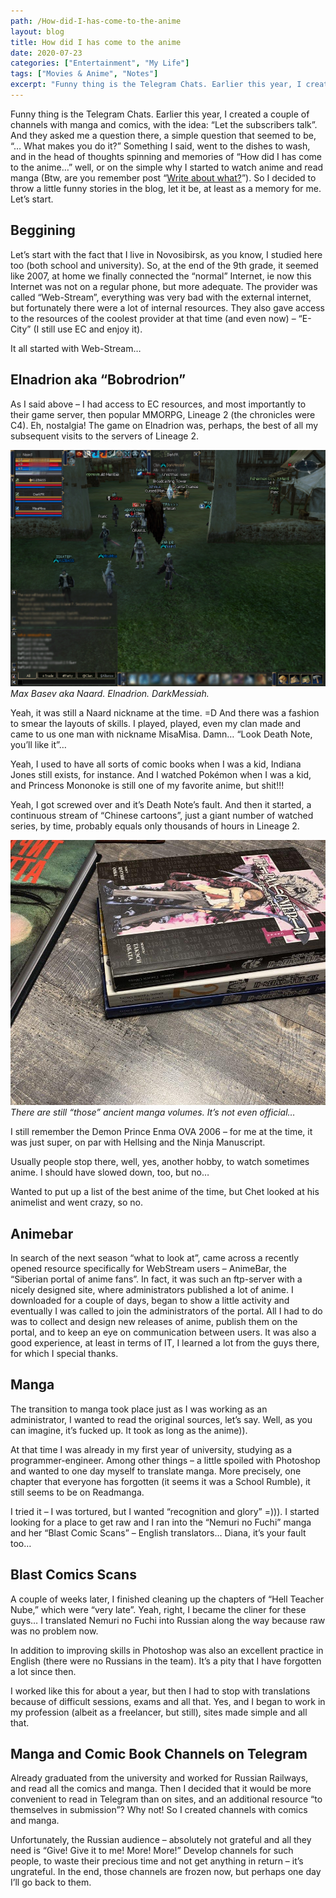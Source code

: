 ```yaml
---
path: /How-did-I-has-come-to-the-anime
layout: blog
title: How did I has come to the anime
date: 2020-07-23
categories: ["Entertainment", "My Life"]
tags: ["Movies & Anime", "Notes"]
excerpt: "Funny thing is the Telegram Chats. Earlier this year, I created a couple of channels with manga and comics, with the idea: “Let the subscribers talk”. And they asked me a question there, a simple question that seemed to be, “… What makes you do it?” Something I said, went to the dishes to wash, and in the head of thoughts spinning and memories of “How did I has come to the anime…” well, or on the simple why I started to watch anime and read manga"
---
```


Funny thing is the Telegram Chats. Earlier this year, I created a couple of channels with manga and comics, with the idea: “Let the subscribers talk”. And they asked me a question there, a simple question that seemed to be, “… What makes you do it?” Something I said, went to the dishes to wash, and in the head of thoughts spinning and memories of “How did I has come to the anime…” well, or on the simple why I started to watch anime and read manga (Btw, are you remember post “[Write about what?](https://maxbasev.com/write-about-what)”).
So I decided to throw a little funny stories in the blog, let it be, at least as a memory for me. Let’s start.

## Beggining

Let’s start with the fact that I live in Novosibirsk, as you know, I studied here too (both school and university).
So, at the end of the 9th grade, it seemed like 2007, at home we finally connected the “normal” Internet, ie now this Internet was not on a regular phone, but more adequate. The provider was called “Web-Stream”, everything was very bad with the external internet, but fortunately there were a lot of internal resources. They also gave access to the resources of the coolest provider at that time (and even now) – “E-City” (I still use EC and enjoy it).

It all started with Web-Stream…

## Elnadrion aka “Bobrodrion”

As I said above – I had access to EC resources, and most importantly to their game server, then popular MMORPG, Lineage 2 (the chronicles were C4). Eh, nostalgia! The game on Elnadrion was, perhaps, the best of all my subsequent visits to the servers of Lineage 2.

![Elndarion](../../images/uploads/018-01-Lineage-2.gif "Elnadrion")
_Max Basev aka Naard. Elnadrion. DarkMessiah._

Yeah, it was still a Naard nickname at the time. =D And there was a fashion to smear the layouts of skills.
I played, played, even my clan made and came to us one man with nickname MisaMisa. Damn… “Look Death Note, you’ll like it”…

Yeah, I used to have all sorts of comic books when I was a kid, Indiana Jones still exists, for instance. And I watched Pokémon when I was a kid, and Princess Mononoke is still one of my favorite anime, but shit!!!

Yeah, I got screwed over and it’s Death Note’s fault. And then it started, a continuous stream of “Chinese cartoons”, just a giant number of watched series, by time, probably equals only thousands of hours in Lineage 2.

![Death Note](../../images/uploads/018-02-Death-Note-unofficial-manga.jpg "There are still “those” ancient manga volumes. It’s not even official…")
_There are still “those” ancient manga volumes. It’s not even official…_

I still remember the Demon Prince Enma OVA 2006 – for me at the time, it was just super, on par with Hellsing and the Ninja Manuscript.

Usually people stop there, well, yes, another hobby, to watch sometimes anime. I should have slowed down, too, but no…

Wanted to put up a list of the best anime of the time, but Chet looked at his animelist and went crazy, so no.

## Animebar

In search of the next season “what to look at”, came across a recently opened resource specifically for WebStream users – AnimeBar, the “Siberian portal of anime fans”. In fact, it was such an ftp-server with a nicely designed site, where administrators published a lot of anime. I downloaded for a couple of days, began to show a little activity and eventually I was called to join the administrators of the portal. All I had to do was to collect and design new releases of anime, publish them on the portal, and to keep an eye on communication between users. It was also a good experience, at least in terms of IT, I learned a lot from the guys there, for which I special thanks.

## Manga

The transition to manga took place just as I was working as an administrator, I wanted to read the original sources, let’s say. Well, as you can imagine, it’s fucked up. It took as long as the anime)).

At that time I was already in my first year of university, studying as a programmer-engineer. Among other things – a little spoiled with Photoshop and wanted to one day myself to translate manga. More precisely, one chapter that everyone has forgotten (it seems it was a School Rumble), it still seems to be on Readmanga.

I tried it – I was tortured, but I wanted “recognition and glory” =))). I started looking for a place to get raw and I ran into the “Nemuri no Fuchi” manga and her “Blast Comic Scans” – English translators… Diana, it’s your fault too…

## Blast Comics Scans

A couple of weeks later, I finished cleaning up the chapters of “Hell Teacher Nube,” which were “very late”. Yeah, right, I became the cliner for these guys… I translated Nemuri no Fuchi into Russian along the way because raw was no problem now.

In addition to improving skills in Photoshop was also an excellent practice in English (there were no Russians in the team). It’s a pity that I have forgotten a lot since then.

I worked like this for about a year, but then I had to stop with translations because of difficult sessions, exams and all that. Yes, and I began to work in my profession (albeit as a freelancer, but still), sites made simple and all that.

## Manga and Comic Book Channels on Telegram

Already graduated from the university and worked for Russian Railways, and read all the comics and manga. Then I decided that it would be more convenient to read in Telegram than on sites, and an additional resource “to themselves in submission”? Why not! So I created channels with comics and manga.

Unfortunately, the Russian audience – absolutely not grateful and all they need is “Give! Give it to me! More! More!” Develop channels for such people, to waste their precious time and not get anything in return – it’s ungrateful. In the end, those channels are frozen now, but perhaps one day I’ll go back to them.
